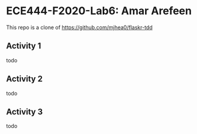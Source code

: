 # ECE444-F2020-Lab6: Amar Arefeen

This repo is a clone of https://github.com/mjhea0/flaskr-tdd

## Activity 1

todo

## Activity 2

todo

## Activity 3

todo